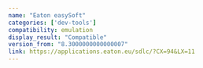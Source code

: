 ```yaml
---
name: "Eaton easySoft"
categories: ['dev-tools']
compatibility: emulation
display_result: "Compatible"
version_from: "8.3000000000000007"
link: https://applications.eaton.eu/sdlc/?CX=94&LX=11
---
```

